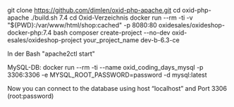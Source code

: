git clone https://github.com/dimlen/oxid-php-apache.git
cd oxid-php-apache
./build.sh 7.4
cd Oxid-Verzeichnis
docker run --rm -ti -v "${PWD}:/var/www/html/shop:cached" -p 8080:80 oxidesales/oxideshop-docker-php:7.4 bash
composer create-project --no-dev oxid-esales/oxideshop-project your_project_name dev-b-6.3-ce

In der Bash "apache2ctl start"

MySQL-DB: docker run --rm -ti --name oxid_coding_days_mysql -p 3306:3306 -e MYSQL_ROOT_PASSWORD=password -d mysql:latest

Now you can connect to the database using host “localhost” and Port 3306 (root:password)
